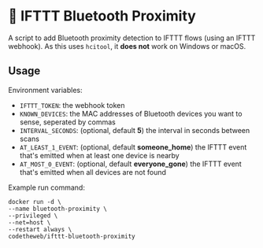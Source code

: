 # 📶 IFTTT Bluetooth Proximity

A script to add Bluetooth proximity detection to IFTTT flows (using an IFTTT webhook). As this uses `hcitool`, it **does not** work on Windows or macOS.

## Usage

Environment variables:

- `IFTTT_TOKEN`: the webhook token
- `KNOWN_DEVICES`: the MAC addresses of Bluetooth devices you want to sense, seperated by commas
- `INTERVAL_SECONDS`: (optional, default **5**) the interval in seconds between scans
- `AT_LEAST_1_EVENT`: (optional, default **someone_home**) the IFTTT event that's emitted when at least one device is nearby
- `AT_MOST_0_EVENT`: (optional, default **everyone_gone**) the IFTTT event that's emitted when all devices are not found

Example run command:

```shell
docker run -d \
--name bluetooth-proximity \
--privileged \
--net=host \
--restart always \
codetheweb/ifttt-bluetooth-proximity
```
